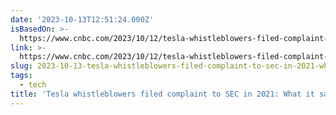 ```yaml
---
date: '2023-10-13T12:51:24.000Z'
isBasedOn: >-
  https://www.cnbc.com/2023/10/12/tesla-whistleblowers-filed-complaint-to-sec-in-2021-what-it-said.html
link: >-
  https://www.cnbc.com/2023/10/12/tesla-whistleblowers-filed-complaint-to-sec-in-2021-what-it-said.html
slug: 2023-10-13-tesla-whistleblowers-filed-complaint-to-sec-in-2021-what-it-said
tags:
  - tech
title: 'Tesla whistleblowers filed complaint to SEC in 2021: What it said'
---
```


